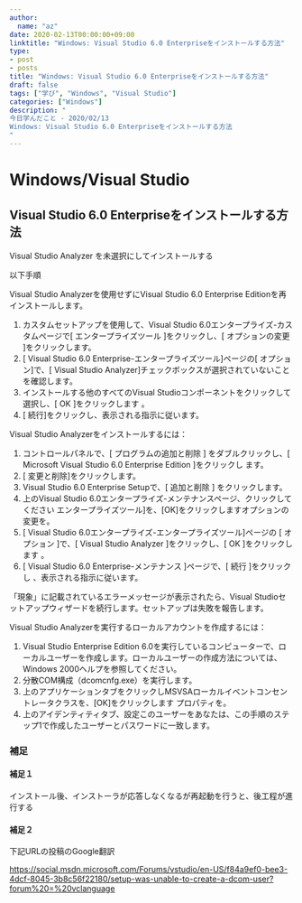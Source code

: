 ```yaml
---
author:
  name: "az"
date: 2020-02-13T00:00:00+09:00
linktitle: "Windows: Visual Studio 6.0 Enterpriseをインストールする方法"
type:
- post 
- posts
title: "Windows: Visual Studio 6.0 Enterpriseをインストールする方法"
draft: false
tags: ["学び", "Windows", "Visual Studio"]
categories: ["Windows"]
description: "
今日学んだこと - 2020/02/13
Windows: Visual Studio 6.0 Enterpriseをインストールする方法
"
---
```


# Windows/Visual Studio

## Visual Studio 6.0 Enterpriseをインストールする方法
Visual Studio Analyzer を未選択にしてインストールする

以下手順

Visual Studio Analyzerを使用せずにVisual Studio 6.0 Enterprise Editionを再インストールします。
1. カスタムセットアップを使用して、Visual Studio 6.0エンタープライズ-カスタムページで[ エンタープライズツール ]をクリックし、[ オプションの変更 ]をクリックします。
1. [ Visual Studio 6.0 Enterprise-エンタープライズツール]ページの[ オプション]で、[ Visual Studio Analyzer]チェックボックスが選択されていないことを確認します。
1. インストールする他のすべてのVisual Studioコンポーネントをクリックして選択し、[ OK ]をクリックします 。
1. [ 続行]をクリックし、表示される指示に従います。

Visual Studio Analyzerをインストールするには：
1. コントロールパネルで、[ プログラムの追加と削除 ] をダブルクリックし、[ Microsoft Visual Studio 6.0 Enterprise Edition ]をクリックし ます。
1. [ 変更と削除]をクリックします。
1. Visual Studio 6.0 Enterprise Setupで、[ 追加と削除 ] をクリックします。
1. 上のVisual Studio 6.0エンタープライズ-メンテナンスページ、クリックしてください エンタープライズツール]を、[OK]をクリックしますオプションの変更を。
1. [ Visual Studio 6.0エンタープライズ-エンタープライズツール]ページの [ オプション ]で、[ Visual Studio Analyzer ]をクリックし、[ OK ]をクリックします 。
1. [ Visual Studio 6.0 Enterprise-メンテナンス ]ページで、[ 続行 ]をクリックし 、表示される指示に従います。

「現象」に記載されているエラーメッセージが表示されたら、Visual Studioセットアップウィザードを続行します。セットアップは失敗を報告します。

Visual Studio Analyzerを実行するローカルアカウントを作成するには：
1. Visual Studio Enterprise Edition 6.0を実行しているコンピューターで、ローカルユーザーを作成します。ローカルユーザーの作成方法については、Windows 2000ヘルプを参照してください。
1. 分散COM構成（dcomcnfg.exe）を実行します。
1. 上のアプリケーションタブをクリックしMSVSAローカルイベントコンセントレータクラスを、[OK]をクリックします プロパティを。
1. 上のアイデンティティタブ、設定このユーザーをあなたは、この手順のステップ1で作成したユーザーとパスワードに一致します。

### 補足

#### 補足１
インストール後、インストーラが応答しなくなるが再起動を行うと、後工程が進行する

#### 補足２
下記URLの投稿のGoogle翻訳

https://social.msdn.microsoft.com/Forums/vstudio/en-US/f84a9ef0-bee3-4dcf-8045-3b8c56f22180/setup-was-unable-to-create-a-dcom-user?forum%20=%20vclanguage